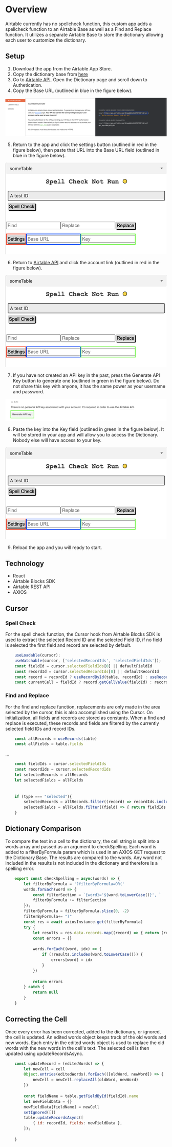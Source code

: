 # Overview

Airtable currently has no spellcheck function, this custom app adds a spellcheck function to an Airtable Base as well as a Find and Replace function. It utilizes a separate Airtable Base to store the dictionary allowing each user to customize the dictionary.


## Setup


1) Download the app from the Airtable App Store.
2) Copy the dictionary base from [here](https://airtable.com/shr4h3JBKLyK9KiYL)
3) Go to [Airtable API](https://airtable.com/api). Open the Dictionary page and scroll down to Authetication. 
4) Copy the Base URL (outlined in blue in the figure below).
<img src="media/BASE_URL.png" alt="BASE_URL" />

5) Return to the app and click the settings button (outlined in red in the figure below), then paste that URL into the Base URL field (outlined in blue in the figure below). 
<img src="media/SETTINGS.png" alt="SETTINGS" />

6) Return to [Airtable API](https://airtable.com/api) and click the account link (outlined in red in the figure below).
<img src="media/SETTINGS.png" alt="SETTINGS" />

7) If you have not created an API key in the past, press the Generate API Key button to generate one (outlined in green in the figure below). Do not share this key with anyone, it has the same power as your username and password. 
<img src="media/API_KEY.png" alt="API_KEY" />

8) Paste the key into the Key field (outlined in green in the figure below). It will be stored in your app and will allow you to access the Dictionary. Nobody else will have access to your key.
<img src="media/SETTINGS.png" alt="SETTINGS" />

9) Reload the app and you will ready to start. 

## Technology
- React
- Airtable Blocks SDK
- Airtable REST API
- AXIOS

## Cursor

### Spell Check
For the spell check function, the Cursor hook from Airtable Blocks SDK is used to extract the selected Record ID and the selected Field ID, if no field is selected the first field and record are selected by default.

``` javascript
    useLoadable(cursor);
    useWatchable(cursor, ['selectedRecordIds', 'selectedFieldIds']);
    const fieldId = cursor.selectedFieldIds[0] || defaultFieldId
    const recordId = cursor.selectedRecordIds[0] || defaultRecordId
    const record = recordId ? useRecordById(table, recordId) : useRecords(table)[0]
    const currentCell = fieldId ? record.getCellValue(fieldId) : record.getCellValue(defaultFieldId)
```

### Find and Replace

For the find and replace function, replacements are only made in the area selected by the cursor, this is also accomplished using the Cursor. On initialization, all fields and records are stored as constants. When a find and replace is executed, these records and fields are filtered by the currently selected field IDs and record IDs.  

``` javascript
    const allRecords = useRecords(table)
    const allFields = table.fields
```
...
``` javascript
    const fieldIds = cursor.selectedFieldIds
    const recordIds = cursor.selectedRecordIds
    let selectedRecords = allRecords
    let selectedFields = allFields


    if (type === "selected"){
        selectedRecords = allRecords.filter((record) => recordIds.includes(record.id))
        selectedFields = allFields.filter((field) => { return fieldIds.includes(field.id)})
    }
```

## Dictionary Comparison

To compare the text in a cell to the dictionary, the cell string is split into a words array and passed as an argument to checkSpelling. Each word is added to a filterByFormula param which is used in an AXIOS GET request to the Dictionary Base. The results are compared to the words. Any word not included in the results is not included in the dictionary and therefore is a spelling error. 

```javascript
    export const checkSpelling = async(words) => {
        let filterByFormula = '?filterByFormula=OR('
        words.forEach(word => {
            const filterSection = `{word}='${word.toLowerCase()}', `
            filterByFormula += filterSection
        });
        filterByFormula = filterByFormula.slice(0, -2)
        filterByFormula+= ")"
        const res = await axiosInstance.get(filterByFormula)
        try {   
            let results = res.data.records.map((record) => { return (record.fields.word)})
            const errors = {}

            words.forEach((word, idx) => {
                if (!results.includes(word.toLowerCase())) {
                    errors[word] = idx
                }
            })

            return errors
        } catch {
            return null
        }
    }
```

## Correcting the Cell

Once every error has been corrected, added to the dictionary, or ignored, the cell is updated. An edited words object keeps track of the old words and new words. Each entry in the edited words object is used to replace the old words with the new words in the cell's text. The selected cell is then updated using updateRecordsAsync.

``` javascript
    const updateRecord = (editedWords) => {
        let newCell = cell
        Object.entries(editedWords).forEach(([oldWord, newWord]) => {
            newCell = newCell.replaceAll(oldWord, newWord)
        })

        const fieldName = table.getFieldById(fieldId).name
        let newFieldData = {}
        newFieldData[fieldName] = newCell
        setIgnored([])
        table.updateRecordsAsync([
            { id: recordId, fields: newFieldData },
        ]);

    }
```
